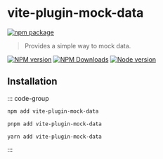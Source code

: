# vite-plugin-mock-data

[![npm package](https://nodei.co/npm/vite-plugin-mock-data.png?downloads=true&downloadRank=true&stars=true)](https://www.npmjs.com/package/vite-plugin-mock-data)

> Provides a simple way to mock data.

[![NPM version](https://img.shields.io/npm/v/vite-plugin-mock-data.svg?style=flat)](https://npmjs.org/package/vite-plugin-mock-data)
[![NPM Downloads](https://img.shields.io/npm/dm/vite-plugin-mock-data.svg?style=flat)](https://npmjs.org/package/vite-plugin-mock-data)
[![Node version](https://img.shields.io/node/v/vite-plugin-mock-data.svg?style=flat)](https://npmjs.org/package/vite-plugin-mock-data)

## Installation

::: code-group

```bash [npm]
npm add vite-plugin-mock-data
```
```bash [pnpm]
pnpm add vite-plugin-mock-data
```
```bash [yarn]
yarn add vite-plugin-mock-data
```

:::
